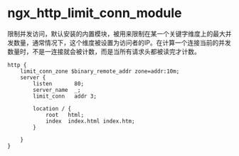 # ngx_http_limit_conn_module

限制并发访问，默认安装的内置模块，被用来限制在某一个关键字维度上的最大并发数量，通常情况下，这个维度被设置为访问者的IP。在计算一个连接当前的并发数量时，不是一连接就会被计数，而是当所有请求头都被读完才计数。

```nginx
http {
    limit_conn_zone $binary_remote_addr zone=addr:10m;
    server {
        listen       80;
        server_name  _;
        limit_conn   addr 3;
        
        location / {
            root   html;
            index  index.html index.htm;
        }
        
    }
}
```

